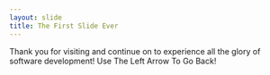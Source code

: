 ```yaml
---
layout: slide
title: The First Slide Ever
---
```

Thank you for visiting and continue on to experience all the glory of software development!
Use The Left Arrow To Go Back!
